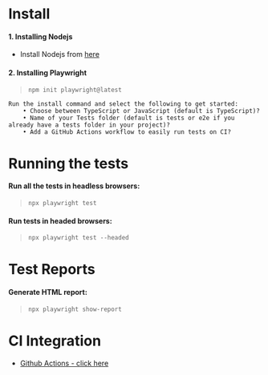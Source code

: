 # Install
#### 1. Installing Nodejs
  - Install Nodejs from [here](https://nodejs.org/en/download/)

#### 2. Installing Playwright
  > `npm init playwright@latest`

	Run the install command and select the following to get started:
		• Choose between TypeScript or JavaScript (default is TypeScript)?
		• Name of your Tests folder (default is tests or e2e if you already have a tests folder in your project)?
		• Add a GitHub Actions workflow to easily run tests on CI?

# Running the tests
#### Run all the tests in headless browsers:
  > `npx playwright test`

#### Run tests in headed browsers:
  > `npx playwright test --headed`

# Test Reports
#### Generate HTML report:
  > `npx playwright show-report`

# CI Integration
  - [Github Actions - click here](https://github.com/hangocmy/playwright-tutorial/actions)
